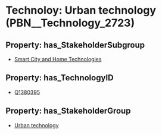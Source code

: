 # Technoloy: __Urban technology__ (PBN__Technology_2723)

## Property: has_StakeholderSubgroup

* [Smart City and Home Technologies](PBN__TechSubgroup_106)

## Property: has_TechnologyID

* [Q1380395](Q1380395)

## Property: has_StakeholderGroup

* [Urban technology](PBN__TechGroup_14)

